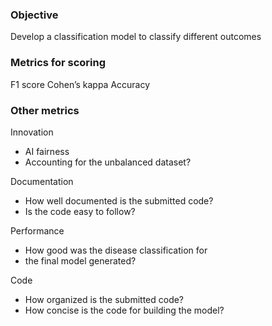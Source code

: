 ### Objective
Develop a  classification model to classify different outcomes


### Metrics for scoring
F1 score
Cohen’s kappa
Accuracy

### Other metrics
Innovation
- AI fairness
- Accounting for the unbalanced dataset?

Documentation
- How well documented is the submitted code?
- Is the code easy to follow?

Performance
- How good was the disease classification for
- the final model generated?

Code
- How organized is the submitted code?
- How concise is the code for building the model?



